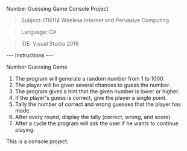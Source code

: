 Number Guessing Game Console Project 
> Subject: ITN114 Wireless Internet and Pervasive Computing

> Language: C#

> IDE: Visual Studio 2019 

--- Instructions ---

Number Guessing Game
 1. The program will generate a random number from 1 to 1000.
 2. The player will be given several chances to guess the number.
 3. The program gives a hint that the given number is lower or higher.
 4. If the player's guess is correct, give the player a single point.
 5. Tally the number of correct and wrong guesses that the player has made.
 6. After every round, display the tally (correct, wrong, and score)
 7. After a cycle the program will ask the user if he wants to continue playing.

This is a console project.
